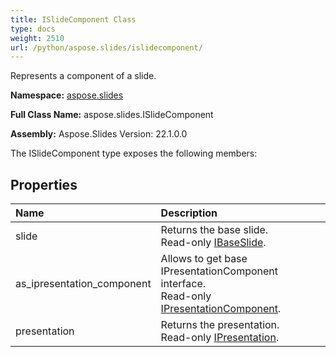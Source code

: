```yaml
---
title: ISlideComponent Class
type: docs
weight: 2510
url: /python/aspose.slides/islidecomponent/
---
```


Represents a component of a slide.

**Namespace:** [aspose.slides](/python/aspose.slides/)

**Full Class Name:** aspose.slides.ISlideComponent

**Assembly:**  Aspose.Slides Version: 22.1.0.0

The ISlideComponent type exposes the following members:
## **Properties**
|**Name**|**Description**|
| :- | :- |
|slide|Returns the base slide.<br/>            Read-only [IBaseSlide](/python/aspose.slides/ibaseslide/).|
|as_ipresentation_component|Allows to get base IPresentationComponent interface.<br/>            Read-only [IPresentationComponent](/python/aspose.slides/ipresentationcomponent/).|
|presentation|Returns the presentation. <br/>            Read-only [IPresentation](/python/aspose.slides/ipresentation/).|

